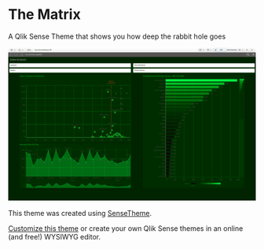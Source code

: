 # The Matrix
A Qlik Sense Theme that shows you how deep the rabbit hole goes

![preview](/preview.png)

This theme was created using [SenseTheme](https://sensetheme.com).

[Customize this theme](https://sensetheme.com/edit/5ab00016be1a68155e395fdc) or create your own Qlik Sense themes in an online (and free!) WYSIWYG editor.
